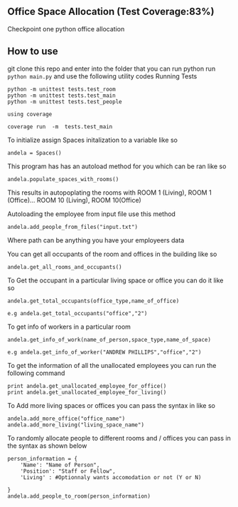 ## Office Space Allocation (Test Coverage:83%)
Checkpoint one python office allocation 
## How to use
git clone this repo and enter into the folder that you can run python
run ```python main.py```
and use the following utility codes
Running Tests 
```
python -m unittest tests.test_room
python -m unittest tests.test_main
python -m unittest tests.test_people

using coverage

coverage run  -m  tests.test_main
```
To initialize assign Spaces initalization to a variable like so
```
andela = Spaces()
```
This program has has an autoload method for you which can be ran like so
```
andela.populate_spaces_with_rooms()

```
This results in autopoplating the rooms with ROOM 1 (Living), ROOM 1 (Office)... ROOM 10 (Living), ROOM 10(Office)


Autoloading the employee from input file use this method

````
andela.add_people_from_files("input.txt")

`````

Where path can be anything you have your employeers data


You can get all occupants of the room and offices in the building like so

```
andela.get_all_rooms_and_occupants()
```
To Get the occupant in a particular living space or office you can do it like so

```
andela.get_total_occupants(office_type,name_of_office)

e.g andela.get_total_occupants("office","2")

```
To get info of workers in a particular room

```
andela.get_info_of_work(name_of_person,space_type,name_of_space)

e.g andela.get_info_of_worker("ANDREW PHILLIPS","office","2")
````
To get the information of all the unallocated employees you can run the following command

```
print andela.get_unallocated_employee_for_office()
print andela.get_unallocated_employee_for_living()
```

To Add more living spaces or offices  you can pass the syntax in like so

```
andela.add_more_office("office_name")
andela.add_more_living("living_space_name")
```

To randomly allocate people to different rooms and / offices you can pass in the syntax as shown below
```
person_information = {
	'Name': "Name of Person",
	'Position': "Staff or Fellow",
	'Living' : #Optionnaly wants accomodation or not (Y or N)

}
andela.add_people_to_room(person_information)
```
